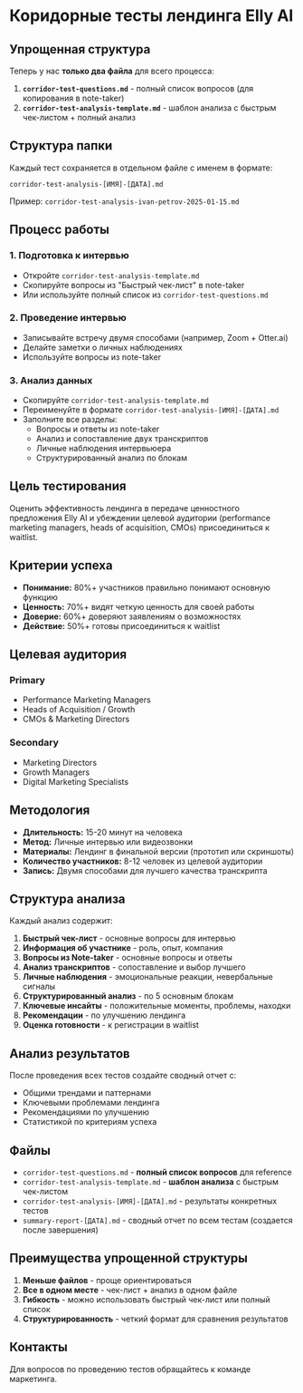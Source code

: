 # Коридорные тесты лендинга Elly AI

## Упрощенная структура

Теперь у нас **только два файла** для всего процесса:

1. **`corridor-test-questions.md`** - полный список вопросов (для копирования в note-taker)
2. **`corridor-test-analysis-template.md`** - шаблон анализа с быстрым чек-листом + полный анализ

## Структура папки

Каждый тест сохраняется в отдельном файле с именем в формате:

```
corridor-test-analysis-[ИМЯ]-[ДАТА].md
```

Пример: `corridor-test-analysis-ivan-petrov-2025-01-15.md`

## Процесс работы

### 1. Подготовка к интервью
- Откройте `corridor-test-analysis-template.md`
- Скопируйте вопросы из "Быстрый чек-лист" в note-taker
- Или используйте полный список из `corridor-test-questions.md`

### 2. Проведение интервью
- Записывайте встречу двумя способами (например, Zoom + Otter.ai)
- Делайте заметки о личных наблюдениях
- Используйте вопросы из note-taker

### 3. Анализ данных
- Скопируйте `corridor-test-analysis-template.md`
- Переименуйте в формате `corridor-test-analysis-[ИМЯ]-[ДАТА].md`
- Заполните все разделы:
  - Вопросы и ответы из note-taker
  - Анализ и сопоставление двух транскриптов
  - Личные наблюдения интервьюера
  - Структурированный анализ по блокам

## Цель тестирования

Оценить эффективность лендинга в передаче ценностного предложения Elly AI и убеждении целевой аудитории (performance marketing managers, heads of acquisition, CMOs) присоединиться к waitlist.

## Критерии успеха

- **Понимание:** 80%+ участников правильно понимают основную функцию
- **Ценность:** 70%+ видят четкую ценность для своей работы  
- **Доверие:** 60%+ доверяют заявлениям о возможностях
- **Действие:** 50%+ готовы присоединиться к waitlist

## Целевая аудитория

### Primary
- Performance Marketing Managers
- Heads of Acquisition / Growth
- CMOs & Marketing Directors

### Secondary  
- Marketing Directors
- Growth Managers
- Digital Marketing Specialists

## Методология

- **Длительность:** 15-20 минут на человека
- **Метод:** Личные интервью или видеозвонки
- **Материалы:** Лендинг в финальной версии (прототип или скриншоты)
- **Количество участников:** 8-12 человек из целевой аудитории
- **Запись:** Двумя способами для лучшего качества транскрипта

## Структура анализа

Каждый анализ содержит:

1. **Быстрый чек-лист** - основные вопросы для интервью
2. **Информация об участнике** - роль, опыт, компания
3. **Вопросы из Note-taker** - основные вопросы и ответы
4. **Анализ транскриптов** - сопоставление и выбор лучшего
5. **Личные наблюдения** - эмоциональные реакции, невербальные сигналы
6. **Структурированный анализ** - по 5 основным блокам
7. **Ключевые инсайты** - положительные моменты, проблемы, находки
8. **Рекомендации** - по улучшению лендинга
9. **Оценка готовности** - к регистрации в waitlist

## Анализ результатов

После проведения всех тестов создайте сводный отчет с:

- Общими трендами и паттернами
- Ключевыми проблемами лендинга
- Рекомендациями по улучшению
- Статистикой по критериям успеха

## Файлы

- `corridor-test-questions.md` - **полный список вопросов** для reference
- `corridor-test-analysis-template.md` - **шаблон анализа** с быстрым чек-листом
- `corridor-test-analysis-[ИМЯ]-[ДАТА].md` - результаты конкретных тестов
- `summary-report-[ДАТА].md` - сводный отчет по всем тестам (создается после завершения)

## Преимущества упрощенной структуры

1. **Меньше файлов** - проще ориентироваться
2. **Все в одном месте** - чек-лист + анализ в одном файле
3. **Гибкость** - можно использовать быстрый чек-лист или полный список
4. **Структурированность** - четкий формат для сравнения результатов

## Контакты

Для вопросов по проведению тестов обращайтесь к команде маркетинга. 